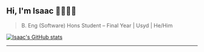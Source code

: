 ## Hi, I'm Isaac 👋🏻🥷🏻 
> B. Eng (Software) Hons Student – Final Year | Usyd | He/Him

[![Isaac's GitHub stats](https://github-readme-stats.vercel.app/api?username=William-Rozsa)](https://github.com/William-Rozsa/github-readme-stats)

___

